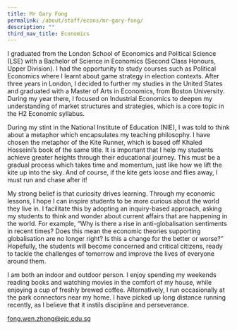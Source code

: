 ```yaml
---
title: Mr Gary Fong
permalink: /about/staff/econs/mr-gary-fong/
description: ""
third_nav_title: Economics
---
```




I graduated from the London School of Economics and Political Science (LSE) with a Bachelor of Science in Economics (Second Class Honours, Upper Division). I had the opportunity to study courses such as Political Economics where I learnt about game strategy in election contexts. After three years in London, I decided to further my studies in the United States and graduated with a Master of Arts in Economics, from Boston University. During my year there, I focused on Industrial Economics to deepen my understanding of market structures and strategies, which is a core topic in the H2 Economic syllabus.

During my stint in the National Institute of Education (NIE), I was told to think about a metaphor which encapsulates my teaching philosophy. I have chosen the metaphor of the Kite Runner, which is based off Khaled Hosseini’s book of the same title. It is important that I help my students achieve greater heights through their educational journey. This must be a gradual process which takes time and momentum, just like how we lift the kite up into the sky. And of course, if the kite gets loose and flies away, I must run and chase after it!

My strong belief is that curiosity drives learning. Through my economic lessons, I hope I can inspire students to be more curious about the world they live in. I facilitate this by adopting an inquiry-based approach, asking my students to think and wonder about current affairs that are happening in the world. For example, “Why is there a rise in anti-globalisation sentiments in recent times? Does this mean the economic theories supporting globalisation are no longer right? Is this a change for the better or worse?” Hopefully, the students will become concerned and critical citizens, ready to tackle the challenges of tomorrow and improve the lives of everyone around them.

I am both an indoor and outdoor person. I enjoy spending my weekends reading books and watching movies in the comfort of my house, while enjoying a cup of freshly brewed coffee. Alternatively, I run occasionally at the park connectors near my home. I have picked up long distance running recently, as I believe that it instils discipline and perseverance.

[fong.wen.zhong@ejc.edu.sg](mailto:fong.wen.zhong@ejc.edu.sg)
